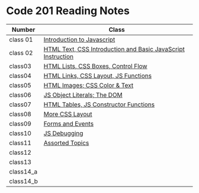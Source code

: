 # Code 201 Reading Notes

| Number      | Class |
| ----------- | ----------- |
| class 01    |   [Introduction to Javascript](https://enasbatayneh.github.io/reading-notes/class-01)|
| class 02 |[HTML Text, CSS Introduction and Basic JavaScript Instruction](https://enasbatayneh.github.io/reading-notes/class-02)|
|class03|[HTML Lists, CSS Boxes, Control Flow](https://github.com/EnasBatayneh/reading-notes/blob/main/class03)|
|class04|[HTML Links, CSS Layout, JS Functions](https://github.com/EnasBatayneh/reading-notes/blob/main/class04)|
|class05 |[HTML Images; CSS Color & Text](https://github.com/EnasBatayneh/reading-notes/blob/main/class05)|
|class06| [ JS Object Literals; The DOM](https://github.com/EnasBatayneh/reading-notes/blob/main/class06)|
|class07|[HTML Tables, JS Constructor Functions](https://github.com/EnasBatayneh/reading-notes/blob/main/class07)|
| class08   | [More CSS Layout](https://github.com/EnasBatayneh/reading-notes/blob/main/class08)|
| class09   |  [Forms and Events](https://github.com/EnasBatayneh/reading-notes/blob/main/class09)|
| class10   | [JS Debugging](https://github.com/EnasBatayneh/reading-notes/blob/main/class10)|
| class11   | [Assorted Topics](https://github.com/EnasBatayneh/reading-notes/blob/main/class11)|
| class12   |        |
| class13   |        |
| class14_a |        |
| class14_b |        |

